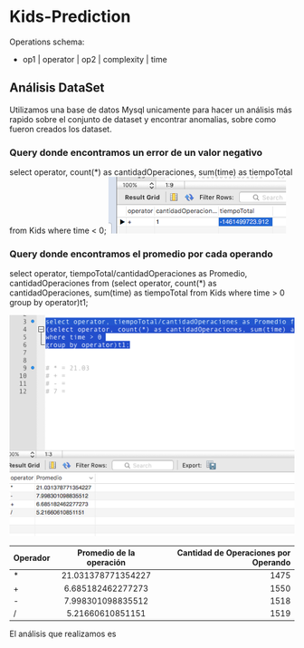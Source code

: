 
# Kids-Prediction

Operations schema:
- op1 | operator | op2 | complexity | time

## Análisis DataSet


Utilizamos una base de datos Mysql unicamente para hacer un análisis más rapido sobre el conjunto de dataset y encontrar anomalias, sobre como fueron creados los dataset.

### Query donde encontramos un error de un valor negativo
select operator, count(*) as cantidadOperaciones, sum(time) as tiempoTotal from Kids
where time < 0;
![alt text](images/error1.png)


### Query donde encontramos el promedio por cada operando
select operator, tiempoTotal/cantidadOperaciones as Promedio, cantidadOperaciones from
(select operator, count(*) as cantidadOperaciones, sum(time) as tiempoTotal from Kids
where time > 0
group by operator)t1;

![alt text](images/promedios.png)


| Operador        | Promedio de la operación           | Cantidad de Operaciones por Operando  |
| ------------- |:-------------:| -----:|
| *     | 21.031378771354227    |   1475 |
| +     | 6.685182462277273     |   1550 |
| -     | 7.998301098835512     |   1518 |
| /     | 5.21660610851151      |   1519 |



 El análisis que realizamos es 
